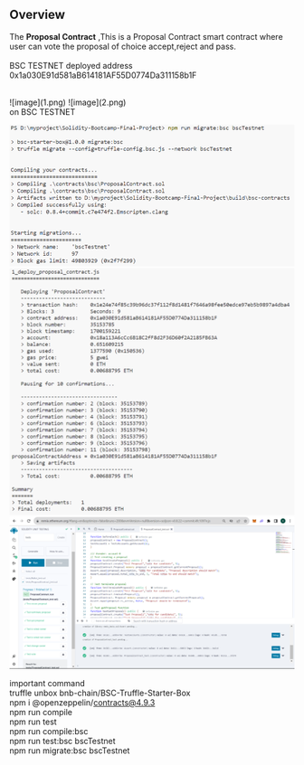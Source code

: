 ## Overview

The **Proposal Contract** ,This is a Proposal Contract smart contract where user can vote the proposal of choice accept,reject and pass.
<br/>
<br/>
BSC TESTNET deployed address<br/>
0x1a030E91d581aB614181AF55D0774Da311158b1F

</br>
![image](1.png)
![image](2.png)

<br/>
on BSC TESTNET<br/>

![image](3.png)
![image](4.png)
![image](5.png)



important command<br/>
truffle unbox bnb-chain/BSC-Truffle-Starter-Box<br/>
npm i @openzeppelin/contracts@4.9.3<br/>
npm run compile<br/>
npm run test<br/>
npm run compile:bsc<br/>
npm run test:bsc bscTestnet<br/>
npm run migrate:bsc bscTestnet<br/>